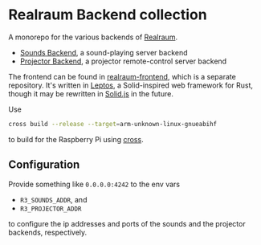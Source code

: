 # Realraum Backend collection

A monorepo for the various backends of [Realraum](https://realraum.at/).

- [Sounds Backend](/sounds/README.md), a sound-playing server backend
- [Projector Backend](/projector/README.md), a projector remote-control server backend

The frontend can be found in [realraum-frontend](https://github.com/realraum/realraum-frontend),
which is a separate repository.
It's written in [Leptos](https://leptos.dev/), a Solid-inspired web framework for Rust,
though it may be rewritten in [Solid.js](https://www.solidjs.com/) in the future.

Use

```zsh
cross build --release --target=arm-unknown-linux-gnueabihf
```

to build for the Raspberry Pi using [cross](https://github.com/cross-rs/cross).

## Configuration

Provide something like `0.0.0.0:4242` to the env vars

- `R3_SOUNDS_ADDR`, and
- `R3_PROJECTOR_ADDR`

to configure the ip addresses and ports of the sounds and the projector backends, respectively.
